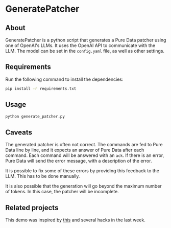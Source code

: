 # GeneratePatcher

## About

GeneratePatcher is a python script that generates a Pure Data patcher using one of OpenAI's LLMs. It uses the OpenAI API to communicate with the LLM. The model can be set in the `config.yaml` file, as well as other settings.

## Requirements

Run the following command to install the dependencies:

```bash
pip install -r requirements.txt
```

## Usage

```bash
python generate_patcher.py
```

## Caveats

The generated patcher is often not correct. The commands are fed to Pure Data line by line, and it expects an answer of Pure Data after each command. Each command will be answered with an `ack`. If there is an error, Pure Data will send the error message, with a description of the error.

It is possible to fix some of these errors by providing this feedback to the LLM. This has to be done manually.

It is also possible that the generation will go beyond the maximum number of tokens. In this case, the patcher will be incomplete.

## Related projects

This demo was inspired by [this](https://github.com/gd3kr/BlenderGPT) and several hacks in the last week.
